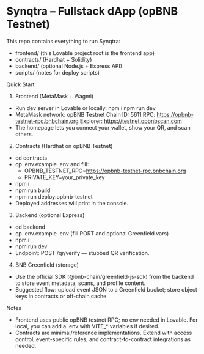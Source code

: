 # Synqtra – Fullstack dApp (opBNB Testnet)

This repo contains everything to run Synqtra:
- frontend/ (this Lovable project root is the frontend app)
- contracts/ (Hardhat + Solidity)
- backend/ (optional Node.js + Express API)
- scripts/ (notes for deploy scripts)

Quick Start
1) Frontend (MetaMask + Wagmi)
- Run dev server in Lovable or locally:
  npm i
  npm run dev
- MetaMask network: opBNB Testnet
  Chain ID: 5611
  RPC: https://opbnb-testnet-rpc.bnbchain.org
  Explorer: https://testnet.opbnbscan.com
- The homepage lets you connect your wallet, show your QR, and scan others.

2) Contracts (Hardhat on opBNB Testnet)
- cd contracts
- cp .env.example .env and fill:
  - OPBNB_TESTNET_RPC=https://opbnb-testnet-rpc.bnbchain.org
  - PRIVATE_KEY=your_private_key
- npm i
- npm run build
- npm run deploy:opbnb-testnet
- Deployed addresses will print in the console.

3) Backend (optional Express)
- cd backend
- cp .env.example .env (fill PORT and optional Greenfield vars)
- npm i
- npm run dev
- Endpoint: POST /qr/verify — stubbed QR verification.

4) BNB Greenfield (storage)
- Use the official SDK (@bnb-chain/greenfield-js-sdk) from the backend to store event metadata, scans, and profile content.
- Suggested flow: upload event JSON to a Greenfield bucket; store object keys in contracts or off-chain cache.

Notes
- Frontend uses public opBNB testnet RPC; no env needed in Lovable. For local, you can add a .env with VITE_* variables if desired.
- Contracts are minimal/reference implementations. Extend with access control, event-specific rules, and contract-to-contract integrations as needed.
